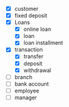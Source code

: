 -   [x] customer
-   [x] fixed deposit
-   [x] Loans
    -   [x] online loan
    -   [x] loan
    -   [x] loan installment
-   [x] transaction
    -   [x] transfer
    -   [x] deposit
    -   [x] withdrawal
-   [ ] branch
-   [ ] bank account
-   [ ] employee
-   [ ] manager